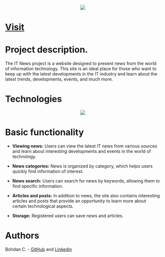 <p align="center">
  <img src="https://i.ibb.co/myjg7d3/logo.jpg">
</p>

# [Visit](https://uncatch.vercel.app/)

# Project description.
The IT News project is a website designed to present news from the world of information technology. This site is an ideal place for those who want to keep up with the latest developments in the IT industry and learn about the latest trends, developments, events, and much more.

# Technologies
<p align="center">
  <a href="https://skillicons.dev">
    <img src="https://skillicons.dev/icons?i=html,css,js,react,redux,vite,vercel" />
  </a>
</p>

# Basic functionality

* **Viewing news:** Users can view the latest IT news from various sources and learn about interesting developments and events in the world of technology.

* **News categories:** News is organized by category, which helps users quickly find information of interest.

* **News search:** Users can search for news by keywords, allowing them to find specific information.

* **Articles and posts:** In addition to news, the site also contains interesting articles and posts that provide an opportunity to learn more about certain technological aspects.

* **Storage:** Registered users can save news and articles.

# Authors
Bohdan C. - [GitHub](https://github.com/den-ffv) and [Linkedin](https://linkedin.com/in/bohdan-chokhlenko)
